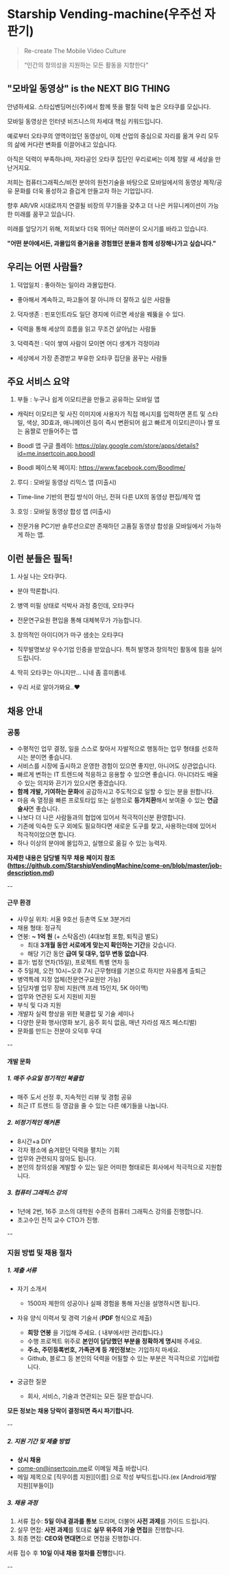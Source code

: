 # Starship Vending-machine(우주선 자판기)

> Re-create The Mobile Video Culture

> “인간의 창의성을 지원하는 모든 활동을 지향한다"
 
## "모바일 동영상" is the NEXT BIG THING

안녕하세요. 스타십벤딩머신(주)에서 함께 뜻을 펼칠 덕력 높은 오타쿠를 모십니다.

모바일 동영상은 인터넷 비즈니스의 차세대 핵심 키워드입니다.  

예로부터 오타쿠의 영역이었던 동영상이, 이제 산업의 중심으로 자리를 옮겨 우리 모두의 삶에 커다란 변화를 이끌어내고 있습니다. 

아직은 덕력이 부족하나마, 자타공인 오타쿠 집단인 우리로써는 이제 정말 새 세상을 만난거지요. 

저희는 컴퓨터그래픽스/비전 분야의 원천기술을 바탕으로 모바일에서의 동영상 제작/공유 문화를 더욱 풍성하고 즐겁게 만들고자 하는 기업입니다. 

향후 AR/VR 시대로까지 연결될 비장의 무기들을 갖추고 더 나은 커뮤니케이션이 가능한 미래를 꿈꾸고 있습니다. 

미래를 앞당기기 위해, 저희보다 더욱 뛰어난 여러분이 오시기를 바라고 있습니다.

**"어떤 분야에서든, 과몰입의 즐거움을 경험했던 분들과 함께 성장해나가고 싶습니다."**

## 우리는 어떤 사람들?

1. 덕업일치 : 좋아하는 일이라 과몰입한다.
  - 좋아해서 계속하고, 파고들어 잘 아니까 더 잘하고 싶은 사람들

2. 덕자생존 : 핀포인트라도 일단 경지에 이르면 세상을 꿰뚫을 수 있다.
  - 덕력을 통해 세상의 흐름을 읽고 무조건 살아남는 사람들

3. 덕력즉전 : 덕이 쌓여 사람이 모이면 어디 생계가 걱정이랴
  - 세상에서 가장 존경받고 부유한 오타쿠 집단을 꿈꾸는 사람들

## 주요 서비스 요약

1. 부들 : 누구나 쉽게 이모티콘을 만들고 공유하는 모바일 앱
  - 캐릭터 이모티콘 및 사진 이미지에 사용자가 직접 메시지를 입력하면 폰트 및 스타일, 색상, 3D효과, 애니메이션 등이 즉시 변환되어 쉽고 빠르게 이모티콘이나 짤 또는 움짤로 만들어주는 앱 

  - Boodl 앱 구글 플레이: https://play.google.com/store/apps/details?id=me.insertcoin.app.boodl
  - Boodl 페이스북 페이지: https://www.facebook.com/Boodlme/

2. 루디 : 모바일 동영상 리믹스 앱 (미출시)
  - Time-line 기반의 편집 방식이 아닌, 전혀 다른 UX의 동영상 편집/제작 앱

3. 호잉 : 모바일 동영상 합성 앱 (미출시) 
  - 전문가용 PC기반 솔루션으로만 존재하던 고품질 동영상 합성을 모바일에서 가능하게 하는 앱. 


## 이런 분들은 필독!

1. 사실 나는 오타쿠다.  
  - 분야 막론합니다.

2. 병역 미필 상태로 석박사 과정 중인데, 오타쿠다 
  - 전문연구요원 편입을 통해 대체복무가 가능합니다.

3. 창의적인 아이디어가 마구 샘솟는 오타쿠다 
  - 직무발명보상 우수기업 인증을 받았습니다. 특허 발명과 창의적인 활동에 힘을 실어 드립니다.

4. 딱히 오타쿠는 아니지만… 니네 좀 흥미롭네. 
  - 우리 서로 알아가봐요..♥

## 채용 안내

### 공통
- 수평적인 업무 결정, 일을 스스로 찾아서 자발적으로 행동하는 업무 형태를 선호하시는 분이면 좋습니다.
- 서비스를 시장에 출시하고 운영한 경험이 있으면 좋지만, 아니어도 상관없습니다.
- 빠르게 변하는 IT 트렌드에 적응하고 응용할 수 있으면 좋습니다. 아니더라도 배울수 있는 의지와 끈기가 있으시면 좋겠습니다.
- **함께 개발, 기여하는 문화**에 공감하시고 주도적으로 일할 수 있는 분을 원합니다.
- 마음 속 열정을 빠른 프로토타입 또는 실행으로 **등가치환**해서 보여줄 수 있는 **연금술사**면 좋습니다.
- 나보다 더 나은 사람들과의 협업에 있어서 적극적이신분 환영합니다.
- 기존에 익숙한 도구 외에도 필요하다면 새로운 도구를 찾고, 사용하는데에 있어서 적극적이었으면 합니다.
- 하나 이상의 분야에 몰입하고, 실행으로 옮길 수 있는 능력자.

**자세한 내용은 담당별 직무 채용 페이지 참조(https://github.com/StarshipVendingMachine/come-on/blob/master/job-description.md)**

--

#### 근무 환경
- 사무실 위치: 서울 9호선 등촌역 도보 3분거리
- 채용 형태: 정규직
- 연봉: **~ 1억 원** (+ 스탁옵션) (4대보험 포함, 퇴직금 별도)
  - 최대 **3개월 동안 서로에게 맞는지 확인하는 기간**을 갖습니다.
  - 해당 기간 동안 **급여 및 대우, 업무 변동 없습니다**.
- 휴가: 법정 연차(15일), 프로젝트 특별 연차 등
- 주 5일제, 오전 10시~오후 7시 근무형태를 기본으로 하지만 자유롭게 출퇴근
- 병역특례 지정 업체(전문연구요원만 가능)
- 담당자별 업무 장비 지원(맥 프레 15인치, 5K 아이맥) 
- 업무와 연관된 도서 지원비 지원
- 부식 및 다과 지원
- 개발자 실력 향상을 위한 북클럽 및 기술 세미나
- 다양한 문화 행사(영화 보기, 음주 회식 없음, 매년 자라섬 재즈 페스티벌)
- 문화를 만드는 전분야 오덕후 우대


--

#### 개발 문화

##### 1. 매주 수요일 정기적인 북클럽
- 매주 도서 선정 후, 지속적인 리뷰 및 경험 공유 
- 최근 IT 트렌드 등 영감을 줄 수 있는 다른 얘기들을 나눕니다.

##### 2. 비정기적인 해커톤
- 8시간+a DIY
- 각자 평소에 숨겨왔던 덕력을 펼치는 기회
- 업무와 관련되지 않아도 됩니다.
- 본인의 창의성을 계발할 수 있는 일은 어떠한 형태로든 회사에서 적극적으로 지원합니다.

##### 3. 컴퓨터 그래픽스 강의
- 1년에 2번, 16주 코스의 대학원 수준의 컴퓨터 그래픽스 강의를 진행합니다.
- 초고수인 전직 교수 CTO가 진행.

--

### 지원 방법 및 채용 절차

##### 1. 제출 서류
- 자기 소개서
  - 1500자 제한의 성공이나 실패 경험을 통해 자신을 설명하시면 됩니다.
 
- 자유 양식 이력서 및 경력 기술서 (**PDF** 형식으로 제출)
  - **희망 연봉** 을 기입해 주세요. ( 내부에서만 관리합니다.)
  - 수행 프로젝트 위주로 **본인이 담당했던 부분을 정확하게 명시**해 주세요.
  - **주소, 주민등록번호, 가족관계 등 개인정보**는 기입하지 마세요.
  - Github, 블로그 등 본인의 덕력을 어필할 수 있는 부분은 적극적으로 기입바랍니다.

- 궁금한 질문
  - 회사, 서비스, 기술과 연관되는 모든 질문 받습니다.

**모든 정보는 채용 당락이 결정되면 즉시 파기합니다.**

--

##### 2. 지원 기간 및 제출 방법
- **상시 채용** 
- [come-on@insertcoin.me](mailto:come-on@insertcoin.me)로 이메일 제출 바랍니다.
- 메일 제목으로 [직무이름 지원][이름] 으로 작성 부탁드립니다.(ex [Android개발 지원][부들이]) 

##### 3. 채용 과정
1. 서류 접수: **5일 이내 결과를 통보** 드리며, 더불어 **사전 과제**를 가이드 드립니다.
2. 실무 면접: **사전 과제**를 토대로 **실무 위주의 기술 면접**을 진행합니다.
3. 최종 면접: **CEO와 면대면**으로 면접을 진행합니다.

서류 접수 후 **10일 이내 채용 절차를 진행**합니다.

--
